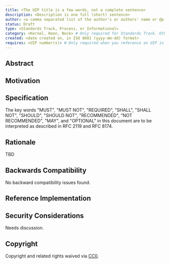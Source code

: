 ```yaml
---
title: <The UIP title is a few words, not a complete sentence>
description: <Description is one full (short) sentence>
author: <a comma separated list of the author's or authors' name or @p + GitHub username (in parenthesis), or name or @p and email (in angle brackets). 
status: Draft
type: <Standards Track, Process, or Informational>
category: <Kernel, Hoon, Nock> # Only required for Standards Track. Otherwise, remove this field.
created: <date created on, in ISO 8601 (yyyy-mm-dd) format>
requires: <UIP number(s)> # Only required when you reference an UIP in the `Specification` section. Otherwise, remove this field.
---
```


<!--
  READ [UIP-1](./UIPs/UIP-0001.md) BEFORE USING THIS TEMPLATE!

  This is the suggested template for new UIPs. After you have filled in the requisite fields, please delete these comments.

  Note that an UIP number will be assigned by an editor. When opening a pull request to submit your UIP, please use an abbreviated title in the filename, `eip-draft_title_abbrev.md`.

  The title should be 44 characters or less. It should not repeat the UIP number in title, irrespective of the category.

  TODO: Remove this comment before submitting
-->

## Abstract

<!--
  The Abstract is a multi-sentence (short paragraph) technical summary. This should be a very terse and human-readable version of the specification section. Someone should be able to read only the abstract to get the gist of what this specification does.

  TODO: Remove this comment before submitting
-->

## Motivation

<!--
  This section is optional.

  The motivation section should include a description of any nontrivial problems the UIP solves. It should not describe how the UIP solves those problems, unless it is not immediately obvious. It should not describe why the UIP should be made into a standard, unless it is not immediately obvious.

  With a few exceptions, external links are not allowed. If you feel that a particular resource would demonstrate a compelling case for your UIP, then save it as a printer-friendly PDF, put it in the assets folder, and link to that copy.

  TODO: Remove this comment before submitting
-->

## Specification

<!--
  The technical specification should describe the syntax, interface and semantics of any new feature. The specification should be detailed enough to allow for implementation in the OS and possible competing, interoperable implementations for any of the current runtimes (vere, ares).

  It is recommended to follow RFC 2119 and RFC 8170. Do not remove the key word definitions if RFC 2119 and RFC 8170 are followed.

  TODO: Remove this comment before submitting
-->

The key words "MUST", "MUST NOT", "REQUIRED", "SHALL", "SHALL NOT", "SHOULD", "SHOULD NOT", "RECOMMENDED", "NOT RECOMMENDED", "MAY", and "OPTIONAL" in this document are to be interpreted as described in RFC 2119 and RFC 8174.

## Rationale

<!--
  The rationale fleshes out the specification by describing what motivated the design and why particular design decisions were made. It should describe alternate designs that were considered and related work.

  The current placeholder is acceptable for a draft.

  TODO: Remove this comment before submitting
-->

TBD

## Backwards Compatibility

<!--

  This section is optional.

  All UIPs that introduce backwards incompatibilities must include a section describing these incompatibilities and their consequences. The UIP must explain how the author proposes to deal with these incompatibilities, and how developers can migrate the applications. This section may be omitted if the proposal does not introduce any backwards incompatibilities, but this section must be included if backward incompatibilities exist.

  The current placeholder is acceptable for a draft.

  TODO: Remove this comment before submitting
-->

No backward compatibility issues found.

## Reference Implementation

<!--
  This section is optional.

  The Reference Implementation section should include a minimal implementation that assists in understanding or implementing this specification. It should not include project build files. The reference implementation is not a replacement for the Specification section, and the proposal should still be understandable without it.

  If the reference implementation is too large to reasonably be included inline, then external links to the urbit/urbit and/or urbit/vere repositories are allowed.

  TODO: Remove this comment before submitting
-->

## Security Considerations

<!--

  UIPs SHOULD contain a section that discusses the security implications/considerations relevant to the proposed change. Include information that might be important for security discussions, surfaces risks and can be used throughout the life-cycle of the proposal. E.g. include security-relevant design decisions, concerns, important discussions, implementation-specific guidance and pitfalls, an outline of threats and risks and how they are being addressed.

  The current placeholder is acceptable for a draft.

  TODO: Remove this comment before submitting
-->

Needs discussion.

## Copyright

Copyright and related rights waived via [CC0](../LICENSE.md).
